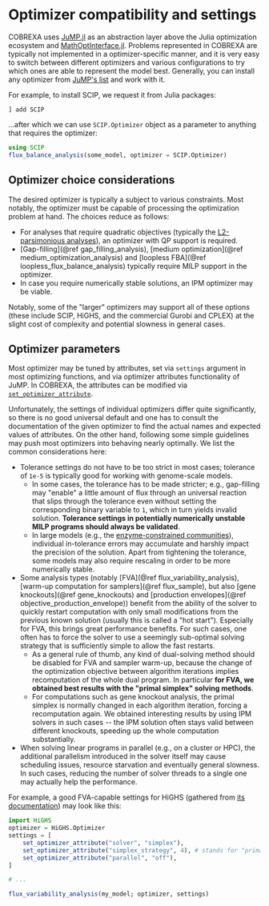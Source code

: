 
# Optimizer compatibility and settings

COBREXA uses [JuMP.jl](https://github.com/jump-dev/JuMP.jl) as an abstraction
layer above the Julia optimization ecosystem and
[MathOptInterface.jl](https://github.com/jump-dev/MathOptInterface.jl).
Problems represented in COBREXA are typically not implemented in a
optimizer-specific manner, and it is very easy to switch between different optimizers
and various configurations to try which ones are able to represent the model
best. Generally, you can install any optimizer from [JuMP's
list](https://jump.dev/JuMP.jl/stable/installation/#Supported-solvers) and work
with it.

For example, to install SCIP, we request it from Julia packages:
```
] add SCIP
```
...after which we can use `SCIP.Optimizer` object as a parameter to anything
that requires the optimizer:
```julia
using SCIP
flux_balance_analysis(some_model, optimizer = SCIP.Optimizer)
```

## Optimizer choice considerations

The desired optimizer is typically a subject to various constraints. Most
notably, the optimizer must be capable of processing the optimization problem
at hand. The choices reduce as follows:

- For analyses that require quadratic objectives (typically the
  [L2-parsimonious analyses](examples/03b-parsimonious-flux-balance.md)), an
  optimizer with QP support is required.
- [Gap-filling](@ref gap_filling_analysis), [medium optimization](@ref
  medium_optimization_analysis) and [loopless FBA](@ref
  loopless_flux_balance_analysis) typically require MILP support in the
  optimizer.
- In case you require numerically stable solutions, an IPM optimizer may be
  viable.

Notably, some of the "larger" optimizers may support all of these options
(these include SCIP, HiGHS, and the commercial Gurobi and CPLEX) at the slight
cost of complexity and potential slowness in general cases.

## Optimizer parameters

Most optimizer may be tuned by attributes, set via `settings` argument in most
optimizing functions, and via optimizer attributes functionality of JuMP. In
COBREXA, the attributes can be modified via [`set_optimizer_attribute`](@ref).

Unfortunately, the settings of individual optimizers differ quite
significantly, so there is no good universal default and one has to consult the
documentation of the given optimizer to find the actual names and expected
values of attributes. On the other hand, following some simple guidelines may
push most optimizers into behaving nearly optimally. We list the common
considerations here:

- Tolerance settings do not have to be too strict in most cases; tolerance of
  `1e-5` is typically good for working with genome-scale models.
  - In some cases, the tolerance has to be made stricter; e.g., gap-filling may
    "enable" a little amount of flux through an universal reaction that slips
    through the tolerance even without setting the corresponding binary
    variable to `1`, which in turn yields invalid solution. **Tolerance
    settings in potentially numerically unstable MILP programs should always be
    validated**.
  - In large models (e.g., the [enzyme-constrained
    communities](examples/07b-community-ecfba.md)), individual
    in-tolerance errors may accumulate and harshly impact the precision of the
    solution. Apart from tightening the tolerance, some models may also require
    rescaling in order to be more numerically stable.
- Some analysis types (notably [FVA](@ref flux_variability_analysis), [warm-up
  computation for samplers](@ref flux_sample), but also [gene knockouts](@ref
  gene_knockouts) and [production envelopes](@ref
  objective_production_envelope)) benefit from the ability of the solver to
  quickly restart computation with only small modifications from the previous
  known solution (usually this is called a "hot start"). Especially for FVA,
  this brings great performance benefits. For such cases, one often has to
  force the solver to use a seemingly sub-optimal solving strategy that is
  sufficiently simple to allow the fast restarts.
  - As a general rule of thumb, any kind of dual-solving method should be
    disabled for FVA and sampler warm-up, because the change of the
    optimization objective between algorithm iterations implies recomputation
    of the whole dual program. In particular **for FVA, we obtained best results
    with the "primal simplex" solving methods**.
  - For computations such as gene knockout analysis, the primal simplex is
    normally changed in each algorithm iteration, forcing a recomputation
    again. We obtained interesting results by using IPM solvers in such cases
    -- the IPM solution often stays valid between different knockouts, speeding
    up the whole computation substantially.
- When solving linear programs in parallel (e.g., on a cluster or HPC), the
  additional parallelism introduced in the solver itself may cause scheduling
  issues, resource starvation and eventually general slowness. In such cases,
  reducing the number of solver threads to a single one may actually help the
  performance.

For example, a good FVA-capable settings for HiGHS (gathered from [its
documentation](https://ergo-code.github.io/HiGHS/dev/options/definitions/)) may
look like this:

```julia
import HiGHS
optimizer = HiGHS.Optimizer
settings = [
    set_optimizer_attribute("solver", "simplex"),
    set_optimizer_attribute("simplex_strategy", 4), # stands for "primal simplex"
    set_optimizer_attribute("parallel", "off"),
]

# ...

flux_variability_analysis(my_model; optimizer, settings)
```
